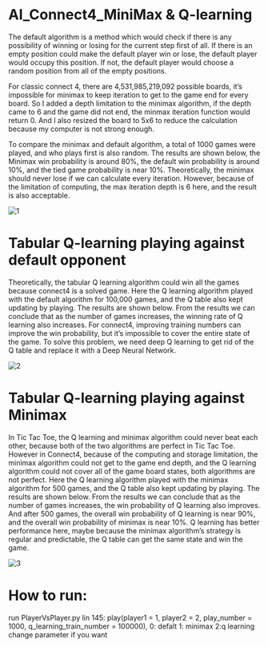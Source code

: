 # AI_Connect4_MiniMax & Q-learning

The default algorithm is a method which would check if there is any possibility of winning or losing for the current step first of all. If there is an empty position could make the default player win or lose, the default player would occupy this position. If not, the default player would choose a random position from all of the empty positions.

For classic connect 4, there are 4,531,985,219,092 possible boards, it’s impossible for minimax to keep iteration to get to the game end for every board. So I added a depth limitation to the minimax algorithm, if the depth came to 6 and the game did not end, the minmax iteration function would return 0. And I also resized the board to 5x6 to reduce the calculation because my computer is not strong enough. 

To compare the minimax and default algorithm, a total of 1000 games were played, and who plays first is also random. The results are shown below, the Minimax win probability is around 80%, the default win probability is around 10%, and the tied game probability is near 10%. Theoretically, the minimax should never lose if we can calculate every iteration. However, because of the limitation of computing, the max iteration depth is 6 here, and the result is also acceptable.

![1](https://github.com/Weiwei-Wan/AI_Connect4_MiniMax-Q-learning/assets/74362292/07b4d83a-7750-462d-9fc7-e2cd0ad20618)

# Tabular Q-learning playing against default opponent
Theoretically,  the tabular Q learning algorithm could win all the games because connect4 is a solved game. Here the Q learning algorithm played with the default algorithm for 100,000 games, and the Q table also kept updating by playing. The results are shown below. From the results we can conclude that as the number of games increases, the winning rate of Q learning also increases. For connect4, improving training numbers can improve the win probability, but it’s impossible to cover the entire state of the game. To solve this problem, we need deep Q learning to get rid of the Q table and replace it with a Deep Neural Network.

![2](https://github.com/Weiwei-Wan/AI_Connect4_MiniMax-Q-learning/assets/74362292/cb18bf30-d5f5-42d8-9e2f-265a9911f3b1)

# Tabular Q-learning playing against Minimax

In Tic Tac Toe, the Q learning and minimax algorithm could never beat each other, because both of the two algorithms are perfect in Tic Tac Toe. However in Connect4, because of the computing and storage limitation, the minimax algorithm could not get to the game end depth, and the Q learning algorithm could not cover all of the game board states, both algorithms are not perfect. Here the Q learning algorithm played with the minimax algorithm for 500 games, and the Q table also kept updating by playing. The results are shown below. From the results we can conclude that as the number of games increases, the win probability of Q learning also improves. And after 500 games, the overall win probability of Q learning is near 90%, and the overall win probability of minimax is near 10%. Q learning has better performance here, maybe because the minimax algorithm’s strategy is regular and predictable, the Q table can get the same state and win the game.

![3](https://github.com/Weiwei-Wan/AI_Connect4_MiniMax-Q-learning/assets/74362292/e431caeb-8cfa-43cc-9af8-1a48122298aa)

# How to run: 

run PlayerVsPlayer.py
lin 145: play(player1 = 1, player2 = 2, play_number = 1000, q_learning_train_number = 100000), 
0: defalt  1: minimax  2:q learning
change parameter if you want
